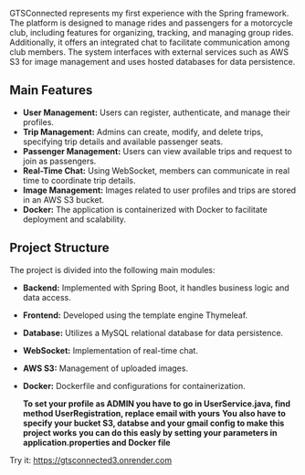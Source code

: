 GTSConnected represents my first experience with the Spring framework. The platform is designed to manage rides and passengers for a motorcycle club, including features for organizing, tracking, and managing group rides. Additionally, it offers an integrated chat to facilitate communication among club members. The system interfaces with external services such as AWS S3 for image management and uses hosted databases for data persistence.

## Main Features

- **User Management:** Users can register, authenticate, and manage their profiles.
- **Trip Management:** Admins can create, modify, and delete trips, specifying trip details and available passenger seats.
- **Passenger Management:** Users can view available trips and request to join as passengers.
- **Real-Time Chat:** Using WebSocket, members can communicate in real time to coordinate trip details.
- **Image Management:** Images related to user profiles and trips are stored in an AWS S3 bucket.
- **Docker:** The application is containerized with Docker to facilitate deployment and scalability.

## Project Structure

The project is divided into the following main modules:

- **Backend:** Implemented with Spring Boot, it handles business logic and data access.
- **Frontend:** Developed using the template engine Thymeleaf.
- **Database:** Utilizes a MySQL relational database for data persistence.
- **WebSocket:** Implementation of real-time chat.
- **AWS S3:** Management of uploaded images.
- **Docker:** Dockerfile and configurations for containerization.

  **To set your profile as ADMIN you have to go in UserService.java, find method UserRegistration, replace email with yours**
  **You also have to specify your bucket S3, databse and your gmail config to make this project works**
  **you can do this easly by setting your parameters in application.properties and Docker file**

Try it: https://gtsconnected3.onrender.com

